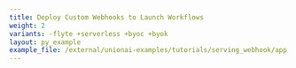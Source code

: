 ```yaml
---
title: Deploy Custom Webhooks to Launch Workflows
weight: 2
variants: -flyte +serverless +byoc +byok
layout: py_example
example_file: /external/unionai-examples/tutorials/serving_webhook/app.py
---
```

